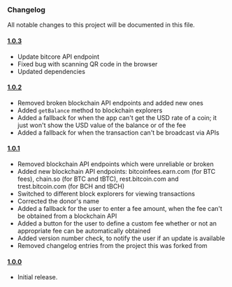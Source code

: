### Changelog
All notable changes to this project will be documented in this file.

#### [1.0.3](https://github.com/coinbackup/opensavings/releases/tag/1.0.3)
- Update bitcore API endpoint
- Fixed bug with scanning QR code in the browser
- Updated dependencies

#### [1.0.2](https://github.com/coinbackup/opensavings/releases/tag/1.0.2)
- Removed broken blockchain API endpoints and added new ones
- Added `getBalance` method to blockchain explorers
- Added a fallback for when the app can't get the USD rate of a coin; it just won't show the USD value of the balance or of the fee
- Added a fallback for when the transaction can't be broadcast via APIs

#### [1.0.1](https://github.com/coinbackup/opensavings/releases/tag/1.0.1)
- Removed blockchain API endpoints which were unreliable or broken
- Added new blockchain API endpoints: bitcoinfees.earn.com (for BTC fees), chain.so (for BTC and tBTC), rest.bitcoin.com and trest.bitcoin.com (for BCH and tBCH)
- Switched to different block explorers for viewing transactions
- Corrected the donor's name
- Added a fallback for the user to enter a fee amount, when the fee can't be obtained from a blockchain API
- Added a button for the user to define a custom fee whether or not an appropriate fee can be automatically obtained
- Added version number check, to notify the user if an update is available
- Removed changelog entries from the project this was forked from

#### [1.0.0](https://github.com/coinbackup/opensavings/releases/tag/1.0.0)
- Initial release.
